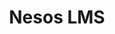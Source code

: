 ---
title: "Nesos LMS"
description: "Together we make all of this possible"
draft: false
bg_image: "images/featue-bg.jpg"
---